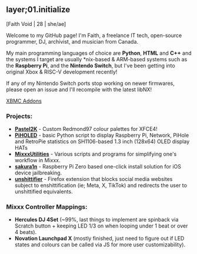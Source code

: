 ## layer;01.initialize

[Faith Void | 28 | she/ae]

Welcome to my GitHub page! I'm Faith, a freelance IT tech, open-source programmer, DJ, archivist, and musician from Canada. 

My main programming languages of choice are **Python**, **HTML** and **C++** and the systems I target are usually *nix-based & ARM-based systems such as the **Raspberry Pi**, and the **Nintendo Switch**, but I've been getting into original Xbox & RISC-V development recently!

If any of my Nintendo Switch ports stop working on newer firmwares, please open an issue and I'll recompile with the latest libNX!

[XBMC Addons](https://github.com/faithvoid/xbmc-addons)

### Projects:
- [**Pastel2K**](https://github.com/faithvoid/Pastel2K) - Custom Redmond97 colour palettes for XFCE4!
- [**PiHOLED**](https://github.com/faithvoid/PiHOLED) - basic Python script to display Raspberry Pi, Network, PiHole and RetroPie statistics on SH1106-based 1.3 inch (128x64) OLED display HATs
- [**MixxxUtilities**](https://github.com/faithvoid/MixxxUtilities) - Various scripts and programs for simplifying one's workflow in Mixxx.
- [**sakura1n**](https://github.com/faithvoid/sakura1n) - Raspberry Pi Zero based one-click install solution for iOS device jailbreaking.
- [**unshittifier**](https://github.com/faithvoid/unshittifier) - Firefox extension that blocks social media websites subject to enshittification (ie; Meta, X, TikTok) and redirects the user to unshittified equivalents.
### Mixxx Controller Mappings:
- **Hercules DJ 4Set** (~99%, last things to implement are spinback via Scratch button + keeping LED 1/3 on when looping under 1 beat or over 4 beats).
- **Novation Launchpad X** (mostly finished, just need to figure out if LED states and colours can be called via JS for more user customizability). 
